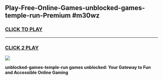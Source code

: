 
## Play-Free-Online-Games-unblocked-games-temple-run-Premium #m30wz
<h3>
<a href="https://premium.freeplayer.one?title=unblocked-games-temple-run&ref=8M">CLICK TO PLAY</a></h3>
<hr>

<h3>
<a href="https://premium.freeplayer.one?title=unblocked-games-temple-run&ref=8M">CLICK 2 PLAY</a>
  
</h3>

<a href="https://premium.freeplayer.one?title=unblocked-games-temple-run&ref=8M"><img src="https://clearcache.store/games.png"></a>


**unblocked-games-temple-run games unblocked: Your Gateway to Fun and Accessible Online Gaming**
